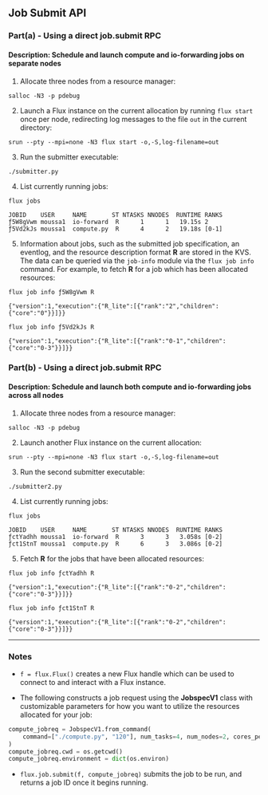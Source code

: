 ## Job Submit API

### Part(a) - Using a direct job.submit RPC

#### Description: Schedule and launch compute and io-forwarding jobs on separate nodes

1. Allocate three nodes from a resource manager:

`salloc -N3 -p pdebug`

2. Launch a Flux instance on the current allocation by running `flux start` once per node, redirecting log messages to the file `out` in the current directory:

`srun --pty --mpi=none -N3 flux start -o,-S,log-filename=out`

3. Run the submitter executable:

`./submitter.py`

4. List currently running jobs:

`flux jobs`

```
JOBID    USER     NAME       ST NTASKS NNODES  RUNTIME RANKS
ƒ5W8gVwm moussa1  io-forward  R      1      1   19.15s 2
ƒ5Vd2kJs moussa1  compute.py  R      4      2   19.18s [0-1]
```

5. Information about jobs, such as the submitted job specification, an eventlog, and the resource description format **R** are stored in the KVS. The data can be queried via the `job-info` module via the `flux job info` command. For example, to fetch **R** for a job which has been allocated resources:

`flux job info ƒ5W8gVwm R`

```
{"version":1,"execution":{"R_lite":[{"rank":"2","children":{"core":"0"}}]}}
```

`flux job info ƒ5Vd2kJs R`

```
{"version":1,"execution":{"R_lite":[{"rank":"0-1","children":{"core":"0-3"}}]}}
```

### Part(b) - Using a direct job.submit RPC

#### Description: Schedule and launch both compute and io-forwarding jobs across all nodes

1. Allocate three nodes from a resource manager:

`salloc -N3 -p pdebug`

2. Launch another Flux instance on the current allocation:  

`srun --pty --mpi=none -N3 flux start -o,-S,log-filename=out`

3. Run the second submitter executable:

`./submitter2.py`

4. List currently running jobs:

`flux jobs`

```
JOBID    USER     NAME       ST NTASKS NNODES  RUNTIME RANKS
ƒctYadhh moussa1  io-forward  R      3      3   3.058s [0-2]
ƒct1StnT moussa1  compute.py  R      6      3   3.086s [0-2]
```

5. Fetch **R** for the jobs that have been allocated resources:

`flux job info ƒctYadhh R`

```
{"version":1,"execution":{"R_lite":[{"rank":"0-2","children":{"core":"0-3"}}]}}
```

`flux job info ƒct1StnT R`

```
{"version":1,"execution":{"R_lite":[{"rank":"0-2","children":{"core":"0-3"}}]}}
```

---

### Notes

- `f = flux.Flux()` creates a new Flux handle which can be used to connect to and interact with a Flux instance.


- The following constructs a job request using the **JobspecV1** class with customizable parameters for how you want to utilize the resources allocated for your job:
```python
compute_jobreq = JobspecV1.from_command(
    command=["./compute.py", "120"], num_tasks=4, num_nodes=2, cores_per_task=2
)
compute_jobreq.cwd = os.getcwd()
compute_jobreq.environment = dict(os.environ)
```

- `flux.job.submit(f, compute_jobreq)` submits the job to be run, and returns a job ID once it begins running.
